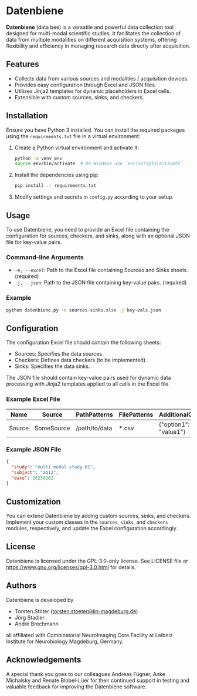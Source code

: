 # Datenbiene

**Datenbiene** (data bee) is a versatile and powerful data collection tool
designed for multi-modal scientific studies. It facilitates the collection of
data from multiple modalities on different acquisition systems, offering
flexibility and efficiency in managing research data directly after acquisition.


## Features

* Collects data from various sources and modalities / acquisition devices.
* Provides easy configuration through Excel and JSON files.
* Utilizes Jinja2 templates for dynamic placeholders in Excel cells.
* Extensible with custom sources, sinks, and checkers.


## Installation

Ensure you have Python 3 installed. You can install the required packages using
the `requirements.txt` file in a virtual environment:

1. Create a Python virtual environment and activate it:

    ```sh
    python -m venv env
    source env/bin/activate  # On Windows use `env\Scripts\activate`
    ```

2. Install the dependencies using pip:

    ```sh
    pip install -r requirements.txt
    ```

3. Modify settings and secrets in `config.py` according to your setup.


## Usage

To use Datenbiene, you need to provide an Excel file containing the
configuration for sources, checkers, and sinks, along with an optional JSON file
for key-value pairs.

### Command-line Arguments

* `-e, --excel`: Path to the Excel file containing Sources and Sinks sheets. (required)
* `-j, --json`: Path to the JSON file containing key-value pairs. (required)

### Example

```sh
python datenbiene.py -e sources-sinks.xlsx -j key-vals.json
```


## Configuration

The configuration Excel file should contain the following sheets:

- Sources: Specifies the data sources.
- Checkers: Defines data checkers (to be implemented).
- Sinks: Specifies the data sinks.

The JSON file should contain key-value pairs used for dynamic data processing
with Jinja2 templates applied to all cells in the Excel file.

### Example Excel File

| Name   | Source     | PathPatterns  | FilePatterns | AdditionalOptions |
|--------|------------|---------------|--------------|-------------------|
| Source | SomeSource | /path/to/data | *.csv        | {"option1": "value1"} |

### Example JSON File

```json
{
  "study": "multi-modal-study-01",
  "subject": "ab12",
  "date": 20250202
}
```


## Customization

You can extend Datenbiene by adding custom sources, sinks, and checkers.
Implement your custom classes in the `sources`, `sinks`, and `checkers` modules,
respectively, and update the Excel configuration accordingly.


## License

Datenbiene is licensed under the GPL-3.0-only license. See LICENSE file or
https://www.gnu.org/licenses/gpl-3.0.html for details.


## Authors

Datenbiene is developed by

* Torsten Stöter (torsten.stoeter@lin-magdeburg.de)
* Jörg Stadler
* André Brechmann

all affiliated with Combinatorial NeuroImaging Core Facility at Leibniz
Institute for Neurobiology Magdeburg, Germany.


## Acknowledgements

A special thank you goes to our colleagues Andreas Fügner, Anke Michalsky and
Renate Blobel-Lüer for their continued support in testing and valuable feedback
for improving the Datenbiene software.


